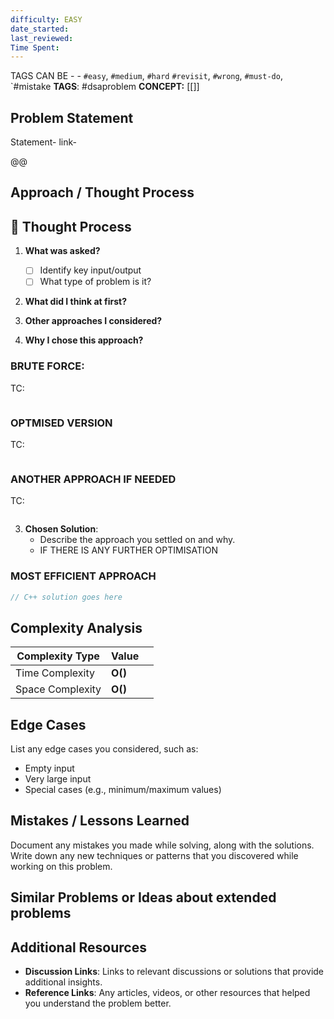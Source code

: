 ```yaml
---
difficulty: EASY
date_started: 
last_reviewed: 
Time Spent: 
---
```


TAGS CAN BE - - `#easy`, `#medium`, `#hard` `#revisit`, `#wrong`, `#must-do`, `#mistake
**TAGS**: #dsaproblem
**CONCEPT:** [[]]


## Problem Statement
Statement-
link-

@@
## Approach / Thought Process
## 🧠 Thought Process

1. **What was asked?**
   - [ ] Identify key input/output
   - [ ] What type of problem is it?

2. **What did I think at first?**



3. **Other approaches I considered?**



4. **Why I chose this approach?**


   
### BRUTE FORCE:
TC:
```c++

```

### OPTMISED VERSION 
TC:
```c++

```

### ANOTHER APPROACH IF NEEDED
TC:
```c++

```


3. **Chosen Solution**:
   - Describe the approach you settled on and why.
   - IF THERE IS ANY FURTHER OPTIMISATION

### MOST EFFICIENT APPROACH
```cpp
// C++ solution goes here
```

## Complexity Analysis
| Complexity Type  | Value   |     |
| ---------------- | ------- | --- |
| Time Complexity  | **O()** |     |
| Space Complexity | **O()** |     |

## Edge Cases
List any edge cases you considered, such as:
- Empty input
- Very large input
- Special cases (e.g., minimum/maximum values)

## Mistakes / Lessons Learned
Document any mistakes you made while solving, along with the solutions.
Write down any new techniques or patterns that you discovered while working on this problem.


## Similar Problems or Ideas about extended problems



## Additional Resources
- **Discussion Links**: Links to relevant discussions or solutions that provide additional insights.
- **Reference Links**: Any articles, videos, or other resources that helped you understand the problem better.